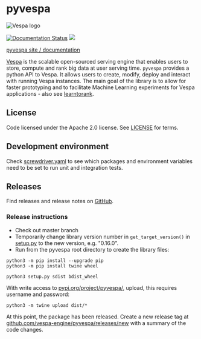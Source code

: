 <!-- Copyright Yahoo. Licensed under the terms of the Apache 2.0 license. See LICENSE in the project root. -->

# pyvespa

![Vespa logo](https://vespa.ai/assets/vespa-logo-color.png)

[![Documentation Status](https://readthedocs.org/projects/pyvespa/badge/?version=latest)](https://pyvespa.readthedocs.io/en/latest/?badge=latest)
<a href="https://cd.screwdriver.cd/pipelines/7055"><img src="https://cd.screwdriver.cd/pipelines/7055/badge"/></a>

[pyvespa site / documentation](https://pyvespa.readthedocs.io/en/latest/index.html)

[Vespa](https://vespa.ai/) is the scalable open-sourced serving engine that enables users to store,
compute and rank big data at user serving time.
`pyvespa` provides a python API to Vespa.
It allows users to create, modify, deploy and interact with running Vespa instances.
The main goal of the library is to allow for faster prototyping
and to facilitate Machine Learning experiments for Vespa applications -
also see [learntorank](https://github.com/vespa-engine/learntorank).


## License
Code licensed under the Apache 2.0 license. See [LICENSE](LICENSE) for terms.


## Development environment
Check [screwdriver.yaml](screwdriver.yaml) to see which packages and environment variables
need to be set to run unit and integration tests.


## Releases
Find releases and release notes on [GitHub](https://github.com/vespa-engine/pyvespa/releases).


### Release instructions
* Check out master branch
* Temporarily change library version number in `get_target_version()` in [setup.py](setup.py) to the new version,
  e.g. "0.16.0".
* Run from the pyvespa root directory to create the library files:

```
python3 -m pip install --upgrade pip
python3 -m pip install twine wheel

python3 setup.py sdist bdist_wheel
``` 

With write access to [pypi.org/project/pyvespa/](https://pypi.org/project/pyvespa/),
upload, this requires username and password:

```
python3 -m twine upload dist/*
```

At this point, the package has been released.
Create a new release tag at [github.com/vespa-engine/pyvespa/releases/new](https://github.com/vespa-engine/pyvespa/releases/new)
with a summary of the code changes.
